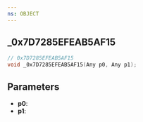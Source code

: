 ```yaml
---
ns: OBJECT
---
```

## _0x7D7285EFEAB5AF15

```c
// 0x7D7285EFEAB5AF15
void _0x7D7285EFEAB5AF15(Any p0, Any p1);
```

## Parameters
* **p0**:
* **p1**:
